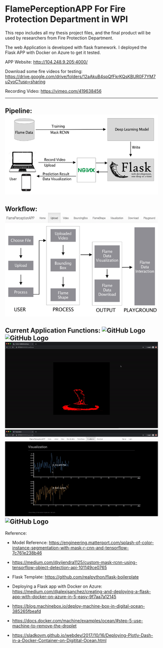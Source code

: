 # FlamePerceptionAPP For Fire Protection Department in WPI


This repo includes all my thesis project files, and the final product will be used by researchers from Fire Protection Department.

The web Application is developed with flask framework. I deployed the Flask APP with Docker on Azure to get it tested.

APP Website:  http://104.248.9.205:4000/

Download some fire videos for testing:  https://drive.google.com/drive/folders/12aAkuB4spQfFkrKQsKBUR0F7YM7u2yoC?usp=sharing

Recording Video: https://vimeo.com/419638456

--------------------------------------------------
Pipeline:
![GitHub Logo](/Infrastructure.png)
--------------------------------------------------
Workflow:
![GitHub Logo](/UserFlow.png)
--------------------------------------------------
Current Application Functions:
![GitHub Logo](/FLAME1.gif)
![GitHub Logo](/FLAME2.gif)
![GitHub Logo](/FLAME3.gif)
![GitHub Logo](/FLAME4.gif)
![GitHub Logo](/FLAME5.gif)
--------------------------------------------------

Reference:
- Model Reference: https://engineering.matterport.com/splash-of-color-instance-segmentation-with-mask-r-cnn-and-tensorflow-7c761e238b46

- https://medium.com/@vijendra1125/custom-mask-rcnn-using-tensorflow-object-detection-api-101149ce0765

- Flask Template:  https://github.com/realpython/flask-boilerplate

- Deploying a Flask app with Docker on Azure:  https://medium.com/@alexjsanchez/creating-and-deploying-a-flask-app-with-docker-on-azure-in-5-easy-9f7aa7a12145

- https://blog.machinebox.io/deploy-machine-box-in-digital-ocean-385265fbeafd

- https://docs.docker.com/machine/examples/ocean/#step-5-use-machine-to-remove-the-droplet

- https://sladkovm.github.io/webdev/2017/10/16/Deploying-Plotly-Dash-in-a-Docker-Container-on-Digitital-Ocean.html


